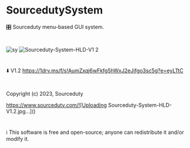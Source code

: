 # SourcedutySystem
🎛️ Sourceduty menu-based GUI system.
#
![sy](https://github.com/sourceduty/SourcedutySystem/assets/123030236/cc4a5a04-e4ac-436d-8bac-adad6ca5fd61)
![Sourceduty-System-HLD-V1 2](https://github.com/sourceduty/SourcedutySystem/assets/123030236/72eef701-7e50-42de-a459-dca8ead38c79)
#
⬇️ V1.2 https://1drv.ms/f/s!AumZxqj6wFkfg5hWxJ2eJifgo3sc5g?e=eyLTtC
#
Copyright (c) 2023, Sourceduty

https://www.sourceduty.com/![Uploading Sourceduty-System-HLD-V1.2.jpg…]()

#
ℹ️ This software is free and open-source; anyone can redistribute it and/or modify it.
